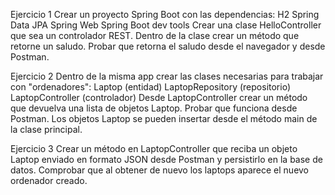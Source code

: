 Ejercicio 1
Crear un proyecto Spring Boot con las dependencias:
H2
Spring Data JPA
Spring Web
Spring Boot dev tools
Crear una clase HelloController que sea un controlador REST. 
Dentro de la clase crear un método que retorne un saludo. 
Probar que retorna el saludo desde el navegador y desde Postman.

Ejercicio 2
Dentro de la misma app crear las clases necesarias para trabajar con "ordenadores":
Laptop (entidad)
LaptopRepository (repositorio)
LaptopController (controlador)
Desde LaptopController crear un método que devuelva una lista de objetos Laptop.
Probar que funciona desde Postman.
Los objetos Laptop se pueden insertar desde el método main de la clase principal.

Ejercicio 3
Crear un método en LaptopController que reciba un objeto Laptop enviado en formato 
JSON desde Postman y persistirlo en la base de datos.
Comprobar que al obtener de nuevo los laptops aparece el nuevo ordenador creado.